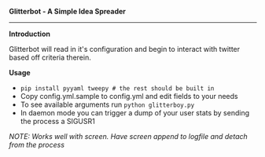 **Glitterbot - A Simple Idea Spreader**

----------

**Introduction**

Glitterbot will read in it's configuration and begin to interact with twitter based off criteria therein.


**Usage**

 - `pip install pyyaml tweepy # the rest should be built in`
 - Copy config.yml.sample to config.yml and edit fields to your needs
 - To see available arguments run `python glitterboy.py`
 - In daemon mode you can trigger a dump of your user stats by sending the process a SIGUSR1

*NOTE: Works well with screen. Have screen append to logfile and detach from the process*
